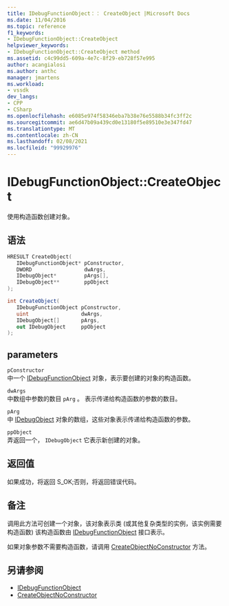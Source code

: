 ```yaml
---
title: IDebugFunctionObject：： CreateObject |Microsoft Docs
ms.date: 11/04/2016
ms.topic: reference
f1_keywords:
- IDebugFunctionObject::CreateObject
helpviewer_keywords:
- IDebugFunctionObject::CreateObject method
ms.assetid: c4c99dd5-609a-4e7c-8f29-eb728f57e995
author: acangialosi
ms.author: anthc
manager: jmartens
ms.workload:
- vssdk
dev_langs:
- CPP
- CSharp
ms.openlocfilehash: e6085e974f58346eba7b38e76e5588b34fc3ff2c
ms.sourcegitcommit: ae6d47b09a439cd0e13180f5e89510e3e347fd47
ms.translationtype: MT
ms.contentlocale: zh-CN
ms.lasthandoff: 02/08/2021
ms.locfileid: "99929976"
---
```

# <a name="idebugfunctionobjectcreateobject"></a>IDebugFunctionObject::CreateObject
使用构造函数创建对象。

## <a name="syntax"></a>语法

```cpp
HRESULT CreateObject( 
   IDebugFunctionObject* pConstructor,
   DWORD                 dwArgs,
   IDebugObject*         pArgs[],
   IDebugObject**        ppObject
);
```

```csharp
int CreateObject(
   IDebugFunctionObject pConstructor,
   uint                 dwArgs,
   IDebugObject[]       pArgs,
   out IDebugObject     ppObject
);
```

## <a name="parameters"></a>parameters
`pConstructor`\
中一个 [IDebugFunctionObject](../../../extensibility/debugger/reference/idebugfunctionobject.md) 对象，表示要创建的对象的构造函数。

`dwArgs`\
中数组中参数的数目 `pArg` 。 表示传递给构造函数的参数的数目。

`pArg`\
中 [IDebugObject](../../../extensibility/debugger/reference/idebugobject.md) 对象的数组，这些对象表示传递给构造函数的参数。

`ppObject`\
弄返回一个， `IDebugObject` 它表示新创建的对象。

## <a name="return-value"></a>返回值
 如果成功，将返回 S_OK;否则，将返回错误代码。

## <a name="remarks"></a>备注
 调用此方法可创建一个对象，该对象表示类 (或其他复杂类型的实例，该实例需要构造函数) 该构造函数由 [IDebugFunctionObject](../../../extensibility/debugger/reference/idebugfunctionobject.md) 接口表示。

 如果对象参数不需要构造函数，请调用 [CreateObjectNoConstructor](../../../extensibility/debugger/reference/idebugfunctionobject-createobjectnoconstructor.md) 方法。

## <a name="see-also"></a>另请参阅
- [IDebugFunctionObject](../../../extensibility/debugger/reference/idebugfunctionobject.md)
- [CreateObjectNoConstructor](../../../extensibility/debugger/reference/idebugfunctionobject-createobjectnoconstructor.md)
